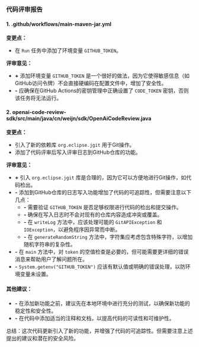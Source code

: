 ### 代码评审报告

#### 1. .github/workflows/main-maven-jar.yml

**变更点：**
- 在 `Run` 任务中添加了环境变量 `GITHUB_TOKEN`。

**评审意见：**
- **+** 添加环境变量 `GITHUB_TOKEN` 是一个很好的做法，因为它使得敏感信息（如GitHub访问令牌）不会直接硬编码在配置文件中，增加了安全性。
- **-** 应确保在GitHub Actions的密钥管理中正确设置了 `CODE_TOKEN` 密钥，否则该任务将无法运行。

#### 2. openai-code-review-sdk/src/main/java/cn/weijn/sdk/OpenAiCodeReview.java

**变更点：**
- 引入了新的依赖库 `org.eclipse.jgit` 用于Git操作。
- 添加了代码评审后写入评审日志到GitHub仓库的功能。

**评审意见：**
- **+** 引入 `org.eclipse.jgit` 库是合理的，因为它可以方便地进行Git操作，如代码检出。
- **-** 添加到GitHub仓库的日志写入功能增加了代码的可追踪性，但需要注意以下几点：
  - **-** 需要验证 `GITHUB_TOKEN` 是否足够权限进行代码的检出和提交操作。
  - **-** 确保在写入日志时不会对现有的仓库内容造成冲突或覆盖。
  - **-** 在 `writeLog` 方法中，应该处理可能的 `GitAPIException` 和 `IOException`，以避免程序因异常而中断。
  - **-** 在 `generateRandomString` 方法中，字符集应考虑包含特殊字符，以增加随机字符串的复杂性。
- **-** 在 `main` 方法中，对 `token` 的空值检查是必要的，但可能需要更详细的错误消息来帮助用户了解问题所在。
- **-** `System.getenv("GITHUB_TOKEN")` 应该有默认值或明确的错误处理，以防环境变量未设置。

#### 其他建议：
- **-** 在添加新功能之前，建议先在本地环境中进行充分的测试，以确保新功能的稳定性和安全性。
- **-** 在代码中添加适当的注释和文档，以提高代码的可读性和可维护性。

总结：这次代码更新引入了新的功能，并增强了代码的可追踪性。但需要注意上述提出的建议和潜在的安全风险。